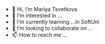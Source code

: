 - 👋 Hi, I’m Mariya Tsvetkova
- 👀 I’m interested in ...
- 🌱 I’m currently learning ...in SoftUni
- 💞️ I’m looking to collaborate on ...
- 📫 How to reach me ...

<!---
merry84/merry84 is a ✨ special ✨ repository because its `README.md` (this file) appears on your GitHub profile.
You can click the Preview link to take a look at your changes.
--->

